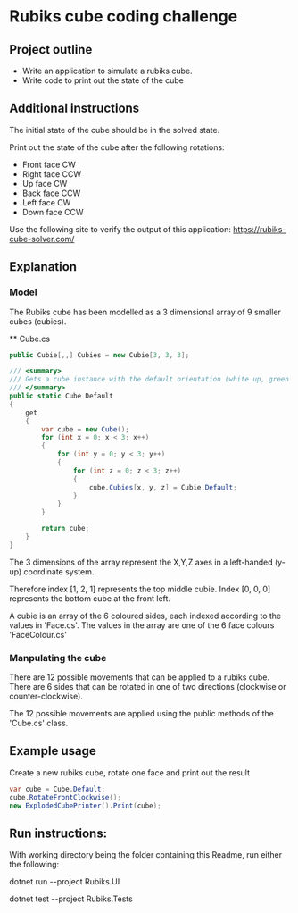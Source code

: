 # Rubiks cube coding challenge

## Project outline

- Write an application to simulate a rubiks cube.
- Write code to print out the state of the cube

## Additional instructions

The initial state of the cube should be in the solved state.

Print out the state of the cube after the following rotations:

- Front face CW
- Right face CCW
- Up face CW
- Back face CCW
- Left face CW
- Down face CCW

Use the following site to verify the output of this application:
https://rubiks-cube-solver.com/

## Explanation

### Model

The Rubiks cube has been modelled as a 3 dimensional array of 9 smaller cubes (cubies).

** Cube.cs
```csharp
public Cubie[,,] Cubies = new Cubie[3, 3, 3];

/// <summary>
/// Gets a cube instance with the default orientation (white up, green front)
/// </summary>
public static Cube Default
{
    get
    {
        var cube = new Cube();
        for (int x = 0; x < 3; x++)
        {
            for (int y = 0; y < 3; y++)
            {
                for (int z = 0; z < 3; z++)
                {
                    cube.Cubies[x, y, z] = Cubie.Default;
                }
            }
        }

        return cube;
    }
}
```

The 3 dimensions of the array represent the X,Y,Z axes in a left-handed (y-up) coordinate system.

Therefore index [1, 2, 1] represents the top middle cubie. Index [0, 0, 0] represents the bottom cube at the front left.

A cubie is an array of the 6 coloured sides, each indexed according to the values in 'Face.cs'. The values in the array are one of the 6 face colours 'FaceColour.cs' 

### Manpulating the cube

There are 12 possible movements that can be applied to a rubiks cube. There are 6 sides that can be rotated in one of two directions (clockwise or counter-clockwise).

The 12 possible movements are applied using the public methods of the 'Cube.cs' class.

## Example usage

Create a new rubiks cube, rotate one face and print out the result
```csharp
var cube = Cube.Default;
cube.RotateFrontClockwise();
new ExplodedCubePrinter().Print(cube);
```

## Run instructions: 

With working directory being the folder containing this Readme, run either the following:

dotnet run --project Rubiks.UI 

dotnet test --project Rubiks.Tests

